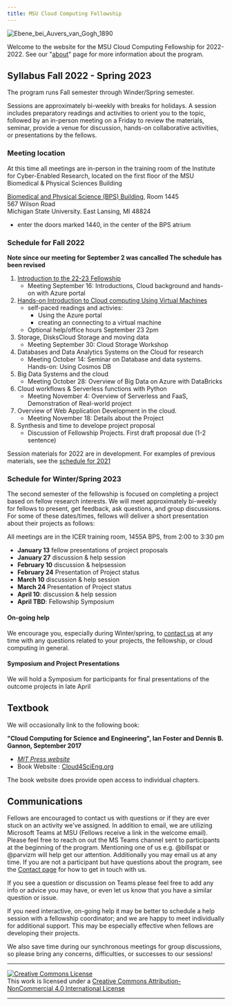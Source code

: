 ```yaml
---
title: MSU Cloud Computing Fellowship
---
```




![Ebene_bei_Auvers_van_Gogh_1890](img/cropped_cloud_painting_Vincent_van_Gogh_Ebene_bei_Auvers_1890_Neue_Pinakothek_Munich.jpg)

Welcome to the website for the MSU Cloud Computing Fellowship for 2022-2022.  See our "[about](about.md)" page for more information about the program.   


## Syllabus Fall 2022 - Spring 2023 

The program runs Fall semester through Winder/Spring semester.  

Sessions are approximately bi-weekly with breaks for holidays.  A session includes preparatory readings and activities to orient you to the topic, followed by an in-person meeting on a Friday to review the materials, seminar, provide a venue for discussion,  hands-on collaborative activities, or presentations by the fellows. 

### Meeting location
At this time all meetings are in-person in the training room of the Institute for Cyber-Enabled Research, located on the first floor of the MSU Biomedical & Physical Sciences Building

[Biomedical and Physical Science (BPS) Building](https://maps.msu.edu/interactive/index.php?location=8ERY), Room 1445<br>
567 Wilson Road<br>
Michigan State University. East Lansing, MI 48824

 - enter the doors marked 1440, in the center of the BPS atrium 

### Schedule for Fall 2022

**Note since our meeting for September 2 was cancalled The schedule has been revised**

 1. [Introduction to the 22-23 Fellowship](session_introduction)
    * Meeting September 16: Introductions, Cloud background and hands-on with Azure portal
 2. [Hands-on Introduction to Cloud computing Using Virtual Machines](session_how_to_cloud)
    * self-paced readings and activies: 
         - Using the Azure portal
         - creating an connecting to a  virtual machine
    * Optional help/office hours September 23 2pm
 3. Storage, DisksCloud Storage and moving data
    * Meeting September 30: Cloud Storage Workshop 
 4. Databases and Data Analytics Systems on the Cloud for research
    * Meeting October 14: Seminar on Database and data systems. <br> Hands-on: Using Cosmos DB
 5. Big Data Systems and the cloud
    * Meeting October 28: Overview of Big Data on Azure with DataBricks
 6. Cloud workflows & Serverless functions with Python
    * Meeting November 4: Overview of Serverless and FaaS, Demonstration of Real-world project
 7. Overview of Web Application Development in the cloud.   
    * Meeting November 18: Details about the Project
 8. Synthesis and time to develope project proposal
    * Discussion of Fellowship Projects.  First draft proposal due (1-2 sentence)

Session materials for 2022 are in development.  For examples of previous materials, see the [schedule for 2021](index2021)

### Schedule for Winter/Spring 2023

The second semester of the fellowship is focused on completing a project based on fellow research interests.   We will meet approximately bi-weekly for fellows to present, get feedback, ask questions, and group discussions.  For some of these dates/times, fellows will deliver a short presentation about their projects as follows:

All meetings are in the ICER training room, 1455A BPS, from 2:00 to 3:30 pm 

 - **January 13** fellow presentations of project proposals
 - **January 27** discussion & help session
 - **February 10** discussion & helpsession
 - **February 24** Presentation of Project status
 - **March 10** discussion & help session
 - **March 24** Presentation of Project status
 - **April 10**: discussion & help session
 - **April TBD**: Fellowship Symposium
 

#### On-going help

We encourage you, especially during Winter/spring, to [contact us](contact) at any time with any questions related to your projects, the fellowship, or cloud computing in general.  

#### Symposium and Project Presentations

We will hold a Symposium for participants for final presentations of the outcome projects in late April   

## Textbook

We will occasionally link to the following book: 

**"Cloud Computing for Science and Engineering", Ian Foster and Dennis B. Gannon, September 2017**  

  * *[MIT Press website](https://mitpress.mit.edu/books/cloud-computing-science-and-engineering)* 
  * Book Website : [Cloud4SciEng.org](https://cloud4scieng.org)

The book website does provide open access to individual chapters. 

## Communications

 Fellows are encouraged to contact us with questions or if they are ever stuck on an activity we've assigned.  In addition to email, we are utilizing Microsoft Teams at MSU (Fellows receive a link in the welcome email).   Please feel free to reach on out the MS Teams channel sent to participants at the beginning of the program.  Mentioning one of us e.g. @billspat or @parvizm will help get our attention.  Additionally you may email us at any time.   If you are not a participant but have questions about the program, see the [Contact page](contact.md) for how to get in touch with us.   

If you see a question or discussion on Teams please feel free to add any info or advice you may have, or even let us know that you have a similar question or issue.    

If you need interactive, on-going help it may be better to schedule a help session with a fellowship coordinator; and we are happy to meet individually for additional support.   This may be especially effective when fellows are developing their projects.  

We also save time during our synchronous meetings for group discussions, so please bring any concerns, difficulties, or successes to our sessions! 



---
   
<a rel="license" href="http://creativecommons.org/licenses/by-nc/4.0/"><img alt="Creative Commons License" style="border-width:0" src="https://i.creativecommons.org/l/by-nc/4.0/88x31.png" /></a><br />This work is licensed under a <a rel="license" href="http://creativecommons.org/licenses/by-nc/4.0/">Creative Commons Attribution-NonCommercial 4.0 International License</a>

---
